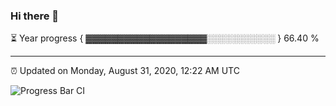 ### Hi there 👋

⏳ Year progress { ▓▓▓▓▓▓▓▓▓▓▓▓▓▓▓▓▓▓▓░░░░░░░░░░░ } 66.40 %

---

⏰ Updated on Monday, August 31, 2020, 12:22 AM UTC

![Progress Bar CI](https://github.com/arthurbuhl/arthurbuhl/workflows/Progress%20Bar%20CI/badge.svg)
